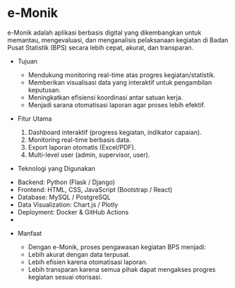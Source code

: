 # e-Monik
e-Monik adalah aplikasi berbasis digital yang dikembangkan untuk memantau, mengevaluasi, dan menganalisis pelaksanaan kegiatan di Badan Pusat Statistik (BPS) secara lebih cepat, akurat, dan transparan.
* Tujuan
  - Mendukung monitoring real-time atas progres kegiatan/statistik.
  - Memberikan visualisasi data yang interaktif untuk pengambilan keputusan.
  - Meningkatkan efisiensi koordinasi antar satuan kerja.
  - Menjadi sarana otomatisasi laporan agar proses lebih efektif.

* Fitur Utama

  1. Dashboard interaktif (progress kegiatan, indikator capaian).
  2. Monitoring real-time berbasis data.
  3. Export laporan otomatis (Excel/PDF).
  4. Multi-level user (admin, supervisor, user).

*  Teknologi yang Digunakan

  - Backend: Python (Flask / Django)
  - Frontend: HTML, CSS, JavaScript (Bootstrap / React)
  - Database: MySQL / PostgreSQL
  - Data Visualization: Chart.js / Plotly
  - Deployment: Docker & GitHub Actions
  - 
* Manfaat

  - Dengan e-Monik, proses pengawasan kegiatan BPS menjadi:
  - Lebih akurat dengan data terpusat.
  - Lebih efisien karena otomatisasi laporan.
  - Lebih transparan karena semua pihak dapat mengakses progres kegiatan sesuai otorisasi.
